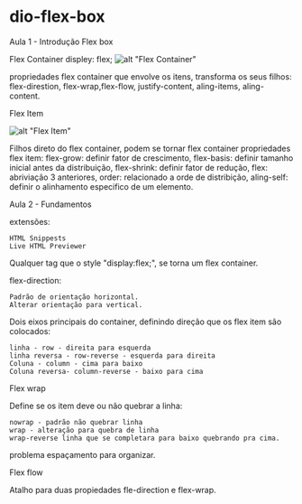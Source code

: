 # dio-flex-box

Aula 1 - Introdução Flex box

Flex Container
displey: flex;
![alt "Flex Container"](../dio-flex-box/public/img/flex-container.png)

propriedades flex container que envolve os itens, transforma os seus filhos:
flex-direstion, flex-wrap,flex-flow, justify-content, aling-items, aling-content.

Flex Item

![alt "Flex Item"](../dio-flex-box/public/img/flex-item.png)

Filhos direto do flex container, podem se tornar flex container
propriedades flex item: 
flex-grow: definir fator de crescimento,
flex-basis: definir tamanho inicial antes da distribuição,
flex-shrink: definir fator de redução,
flex: abriviação 3 anteriores,
order: relacionado a orde de distribição,
aling-self: definir o alinhamento especifico de um elemento.

Aula 2 - Fundamentos

extensões:

    HTML Snippests    
    Live HTML Previewer

Qualquer tag que o style "display:flex;", se torna um flex container.

flex-direction:

    Padrão de orientação horizontal.
    Alterar orientação para vertical.

Dois eixos principais do container, definindo direção que os flex item são colocados:

    linha - row - direita para esquerda
    linha reversa - row-reverse - esquerda para direita
    Coluna - column - cima para baixo
    Coluna reversa- column-reverse - baixo para cima

Flex wrap

Define se os item deve ou não quebrar a linha:

    nowrap - padrão não quebrar linha
    wrap - alteração para quebra de linha
    wrap-reverse linha que se completara para baixo quebrando pra cima.

problema espaçamento para organizar.

Flex flow

Atalho para duas propiedades fle-direction e flex-wrap.

